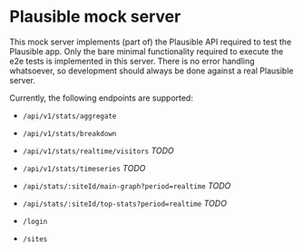 # Plausible mock server

This mock server implements (part of) the Plausible API required to test the
Plausible app. Only the bare minimal functionality required to execute the e2e
tests is implemented in this server. There is no error handling whatsoever, so
development should always be done against a real Plausible server.

Currently, the following endpoints are supported:

- `/api/v1/stats/aggregate`
- `/api/v1/stats/breakdown`
- `/api/v1/stats/realtime/visitors` _TODO_
- `/api/v1/stats/timeseries` _TODO_

- `/api/stats/:siteId/main-graph?period=realtime` _TODO_
- `/api/stats/:siteId/top-stats?period=realtime` _TODO_

- `/login`
- `/sites`
